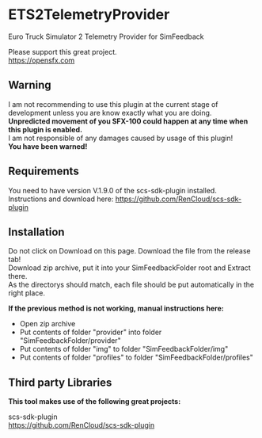 # ETS2TelemetryProvider
Euro Truck Simulator 2 Telemetry Provider for SimFeedback

Please support this great project.  
https://opensfx.com

## Warning  
I am not recommending to use this plugin  at the current stage of development unless you are know exactly what you are doing.  
**Unpredicted movement of you SFX-100 could happen at any time when this plugin is enabled.**  
I am not responsible of any damages caused by usage of this plugin!  
**You have been warned!**


## Requirements
You need to have version V.1.9.0 of the scs-sdk-plugin installed.  
Instructions and download here: https://github.com/RenCloud/scs-sdk-plugin  

## Installation

Do not click on Download on this page. Download the file from the release tab!  
Download zip archive, put it into your SimFeedbackFolder root and Extract there.  
As the directorys should match, each file should be put automatically in the right place.  

**If the previous method is not working, manual instructions here:**     
- Open zip archive
- Put contents of folder "provider" into folder "SimFeedbackFolder/provider"  
- Put contents of folder "img" to folder "SimFeedbackFolder/img"  
- Put contents of folder "profiles" to folder "SimFeedbackFolder/profiles"  

## Third party Libraries
**This tool makes use of the following great projects:**

scs-sdk-plugin  
https://github.com/RenCloud/scs-sdk-plugin
